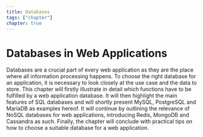 ```yaml
---
title: Databases
tags: ["chapter"]
chapter: true
---
```


# Databases in Web Applications

Databases are a crucial part of every web application as they are the place where all information processing happens. To choose the right database for an application, it is necessary to look closely at the use case and the data to store. This chapter will firstly illustrate in detail which functions have to be fulfilled by a web application database. It will then highlight the main features of SQL databases and will shortly present MySQL, PostgreSQL and MariaDB as examples hereof. It will continue by outlining the relevance of NoSQL databases for web applications, introducing Redis, MongoDB and Cassandra as such. Finally, the chapter will conclude with practical tips on how to choose a suitable database for a web application.
